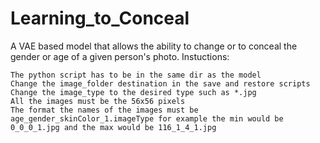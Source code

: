 # Learning_to_Conceal
A VAE based model that allows the ability to change or to conceal the gender or age  of a given person's photo.
Instuctions:

    The python script has to be in the same dir as the model
    Change the image_folder destination in the save and restore scripts
    Change the image_type to the desired type such as *.jpg
    All the images must be the 56x56 pixels
    The format the names of the images must be age_gender_skinColor_1.imageType for example the min would be 0_0_0_1.jpg and the max would be 116_1_4_1.jpg
